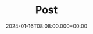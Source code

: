 ---
date: '2024-01-16T08:08:00.000+00:00'
description: ''
draft: true
featured: false
lastmod: '2024-08-25T00:58:00.000Z'
tags: []
title: Post
---